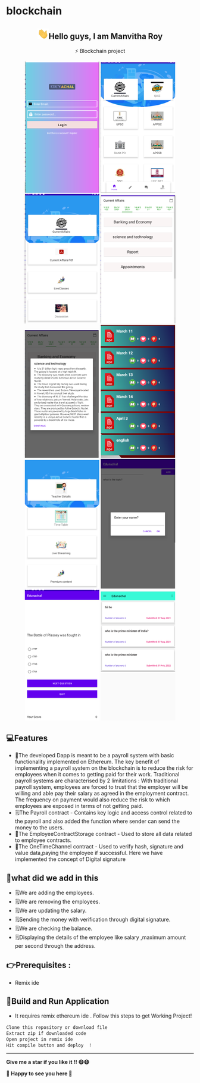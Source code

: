 # blockchain
<h2 align="center"><img src="https://raw.githubusercontent.com/ABSphreak/ABSphreak/master/gifs/Hi.gif" width="30px">Hello guys, I am Manvitha Roy</h2>
<p align="center">⚡ Blockchain project </strong></p>
<p align="center">
  <img src="https://github.com/manvitharoy123/Current_affairs_app/blob/master/1.png" width="200"title="hover text">
  <img src="https://github.com/manvitharoy123/Current_affairs_app/blob/master/2.png" width="200" title="hover text">
  <img src="https://github.com/manvitharoy123/Current_affairs_app/blob/master/3.png"width="200" title="hover text">
  <img src="https://github.com/manvitharoy123/Current_affairs_app/blob/master/4.png" width="200" title="hover text">
  <img src="https://github.com/manvitharoy123/Current_affairs_app/blob/master/5.png" width="200" title="hover text">
  <img src="https://github.com/manvitharoy123/Current_affairs_app/blob/master/6.png" width="200" title="hover text">
  <img src="https://github.com/manvitharoy123/Current_affairs_app/blob/master/7.png" width="200" title="hover text">
  
  <img src="https://github.com/manvitharoy123/Current_affairs_app/blob/master/8.png" width="200" title="hover text">
  <img src="https://github.com/manvitharoy123/Current_affairs_app/blob/master/9.png" width="200" title="hover text">
  <img src="https://github.com/manvitharoy123/Current_affairs_app/blob/master/10.png" width="200" title="hover text">
</p>

## 💻Features

- 📍The developed Dapp is meant to be a payroll system with basic functionality implemented on  Ethereum. The key benefit of implementing a payroll system on the blockchain is to reduce the  risk for employees when it comes to getting paid for their work. Traditional payroll systems are characterised by 2 limitations :
	With traditional payroll system, employees are forced to trust that the employer will be  willing and able pay their salary as agreed in the employment contract.
The frequency on payment would also reduce the risk to which  employees are exposed in terms of not getting paid.
- 🗒️The Payroll contract - Contains key logic and access control related to the payroll and also added the function where sender can send the money to the users.
- 🌟The EmployeeContractStorage contract - Used to store all data related to employee  contracts.
- 💬The OneTimeChannel contract - Used to verify hash, signature and value data,paying the employee if successful. Here we have implemented the concept of Digital signature

## 🤟what did we add in this
- 🗒️We are adding the employees. 
- 🗒️We are removing the employees. 
- 🗒️We are updating the salary. 
- 🗒️Sending the money with verification through digital signature. 
- 🗒️We are checking the balance. 
- 🗒️Displaying the details of the employee like salary ,maximum amount per second through the address.


## 👉Prerequisites :
- Remix ide

## 🤟Build and Run Application

- It requires remix ethereum ide .
Follow this steps to get Working Project!
```
Clone this repository or download file
Extract zip if downloaded code
Open project in remix ide
Hit compile button and deploy  !
```

------------


**Give me a star if you like it !! 😷😷**

**🤍 Happy to see you here 💜**
